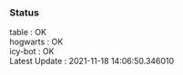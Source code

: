 ### Status


table : OK  
hogwarts : OK  
icy-bot : OK  
Latest Update : 2021-11-18 14:06:50.346010
